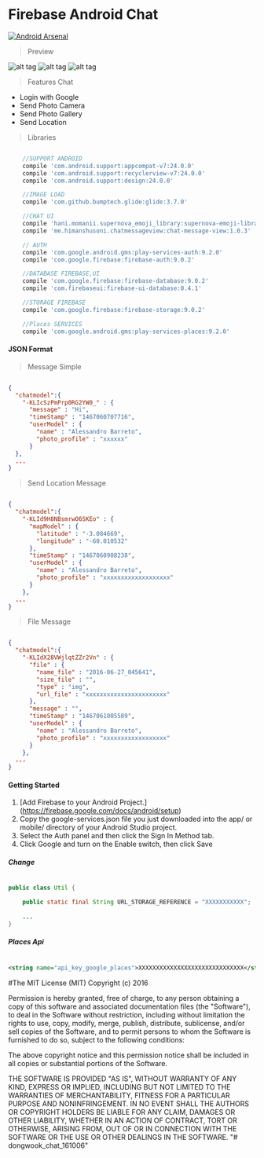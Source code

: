# Firebase Android Chat

[![Android Arsenal](https://img.shields.io/badge/Android%20Arsenal-FirebaseAndroidChat-green.svg?style=true)](https://android-arsenal.com/details/3/3812)

> Preview

![alt tag](https://github.com/AleBarreto/FirebaseAndroidChat/blob/master/prints/1.png?raw=true)
![alt tag](https://github.com/AleBarreto/FirebaseAndroidChat/blob/master/prints/2.png?raw=true)
![alt tag](https://github.com/AleBarreto/FirebaseAndroidChat/blob/master/prints/3.png?raw=true)

> Features Chat

* Login with Google
* Send Photo Camera
* Send Photo Gallery
* Send Location

> Libraries

```gradle

    //SUPPORT ANDROID
    compile 'com.android.support:appcompat-v7:24.0.0'
    compile 'com.android.support:recyclerview-v7:24.0.0'
    compile 'com.android.support:design:24.0.0'

    //IMAGE LOAD
    compile 'com.github.bumptech.glide:glide:3.7.0'

    //CHAT UI
    compile 'hani.momanii.supernova_emoji_library:supernova-emoji-library:0.0.2'
    compile 'me.himanshusoni.chatmessageview:chat-message-view:1.0.3'

    // AUTH
    compile 'com.google.android.gms:play-services-auth:9.2.0'
    compile 'com.google.firebase:firebase-auth:9.0.2'

    //DATABASE FIREBASE,UI
    compile 'com.google.firebase:firebase-database:9.0.2'
    compile 'com.firebaseui:firebase-ui-database:0.4.1'

    //STORAGE FIREBASE
    compile 'com.google.firebase:firebase-storage:9.0.2'

    //Places SERVICES
    compile 'com.google.android.gms:play-services-places:9.2.0'

```

#### JSON Format

> Message Simple

```JSON

{
  "chatmodel":{
    "-KLIcSzPmPrp0RG2YW0_" : {
      "message" : "Hi",
      "timeStamp" : "1467060707716",
      "userModel" : {
        "name" : "Alessandro Barreto",
        "photo_profile" : "xxxxxx"
      }
  },
  ...
}


```

> Send Location Message

```JSON

{
  "chatmodel":{
    "-KLId9H8NBsmrwO6SKEo" : {
      "mapModel" : {
        "latitude" : "-3.084669",
        "longitude" : "-60.010532"
      },
      "timeStamp" : "1467060908238",
      "userModel" : {
        "name" : "Alessandro Barreto",
        "photo_profile" : "xxxxxxxxxxxxxxxxxxx"
      }
    },
  ...
}


```

> File Message

```JSON

{
  "chatmodel":{
    "-KLIdX28VWjlqtZZr2Vn" : {
      "file" : {
        "name_file" : "2016-06-27_045641",
        "size_file" : "",
        "type" : "img",
        "url_file" : "xxxxxxxxxxxxxxxxxxxxxxx"
      },
      "message" : "",
      "timeStamp" : "1467061005589",
      "userModel" : {
        "name" : "Alessandro Barreto",
        "photo_profile" : "xxxxxxxxxxxxxxxxxx"
      }
    },
  ...
}


```

#### Getting Started

1. [Add Firebase to your Android Project.] (https://firebase.google.com/docs/android/setup)
2. Copy the google-services.json file you just downloaded into the app/ or mobile/ directory of your Android Studio project.
3. Select the Auth panel and then click the Sign In Method tab.
4. Click Google and turn on the Enable switch, then click Save

##### Change

```java

public class Util {

    public static final String URL_STORAGE_REFERENCE = "XXXXXXXXXXX";
    
    ...    
}

```

##### Places Api

```xml

<string name="api_key_google_places">XXXXXXXXXXXXXXXXXXXXXXXXXXXXXX</string>

```









#The MIT License (MIT)
Copyright (c) 2016

Permission is hereby granted, free of charge, to any person obtaining a copy of this software and associated documentation files (the "Software"), to deal in the Software without restriction, including without limitation the rights to use, copy, modify, merge, publish, distribute, sublicense, and/or sell copies of the Software, and to permit persons to whom the Software is furnished to do so, subject to the following conditions:

The above copyright notice and this permission notice shall be included in all copies or substantial portions of the Software.

THE SOFTWARE IS PROVIDED "AS IS", WITHOUT WARRANTY OF ANY KIND, EXPRESS OR IMPLIED, INCLUDING BUT NOT LIMITED TO THE WARRANTIES OF MERCHANTABILITY, FITNESS FOR A PARTICULAR PURPOSE AND NONINFRINGEMENT. IN NO EVENT SHALL THE AUTHORS OR COPYRIGHT HOLDERS BE LIABLE FOR ANY CLAIM, DAMAGES OR OTHER LIABILITY, WHETHER IN AN ACTION OF CONTRACT, TORT OR OTHERWISE, ARISING FROM, OUT OF OR IN CONNECTION WITH THE SOFTWARE OR THE USE OR OTHER DEALINGS IN THE SOFTWARE.
"# dongwook_chat_161006" 
